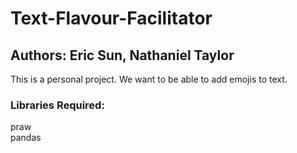 # Text-Flavour-Facilitator

## Authors: Eric Sun, Nathaniel Taylor

This is a personal project. We want to be able to add emojis to text.

### Libraries Required:

praw  
pandas